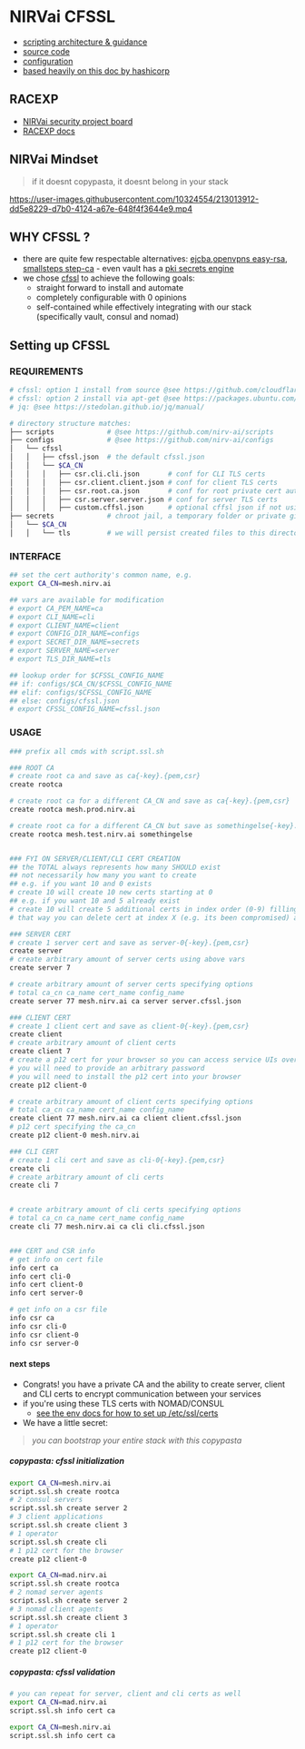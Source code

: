# NIRVai CFSSL

- [scripting architecture & guidance](../scripts/README.md)
- [source code](https://github.com/nirv-ai/scripts/blob/develop/cloudflare/script.ssl.sh)
- [configuration](https://github.com/nirv-ai/configs/tree/develop/cfssl)
- [based heavily on this doc by hashicorp](https://developer.hashicorp.com/nomad/tutorials/transport-security/security-enable-tls)

## RACEXP

- [NIRVai security project board](https://github.com/orgs/nirv-ai/projects/6/views/1?filterQuery=repo%3A%22nirv-ai%2Fsecurity%22)
- [RACEXP docs](https://github.com/noahehall/theBookOfNoah/blob/master/0current/architectural%20thinking/0racexp.md)

## NIRVai Mindset

> if it doesnt copypasta, it doesnt belong in your stack

https://user-images.githubusercontent.com/10324554/213013912-dd5e8229-d7b0-4124-a67e-648f4f3644e9.mp4

## WHY CFSSL ?

- there are quite few respectable alternatives: [ejcba](https://www.ejbca.org/),[openvpns easy-rsa](https://github.com/OpenVPN/easy-rsa), [smallsteps step-ca](https://github.com/smallstep/certificates) - even vault has a [pki secrets engine](https://developer.hashicorp.com/vault/docs/secrets/pki)
- we chose [cfssl](https://blog.cloudflare.com/introducing-cfssl/) to achieve the following goals:
  - straight forward to install and automate
  - completely configurable with 0 opinions
  - self-contained while effectively integrating with our stack (specifically vault, consul and nomad)

## Setting up CFSSL

### REQUIREMENTS

```sh
# cfssl: option 1 install from source @see https://github.com/cloudflare/cfssl
# cfssl: option 2 install via apt-get @see https://packages.ubuntu.com/search?keywords=golang-cfssl
# jq: @see https://stedolan.github.io/jq/manual/

# directory structure matches:
├── scripts             # @see https://github.com/nirv-ai/scripts
├── configs             # @see https://github.com/nirv-ai/configs
│   └── cfssl
│   │   ├── cfssl.json  # the default cfssl.json
│   │   └── $CA_CN
│   │   │   ├── csr.cli.cli.json       # conf for CLI TLS certs
│   │   │   ├── csr.client.client.json # conf for client TLS certs
│   │   │   ├── csr.root.ca.json       # conf for root private cert authority
│   │   │   ├── csr.server.server.json # conf for server TLS certs
│   │   │   ├── custom.cffsl.json      # optional cffsl json if not using default
├── secrets             # chroot jail, a temporary folder or private git repo
│   └── $CA_CN
│   │   └── tls         # we will persist created files to this directory
```

### INTERFACE

```sh
## set the cert authority's common name, e.g.
export CA_CN=mesh.nirv.ai

## vars are available for modification
# export CA_PEM_NAME=ca
# export CLI_NAME=cli
# export CLIENT_NAME=client
# export CONFIG_DIR_NAME=configs
# export SECRET_DIR_NAME=secrets
# export SERVER_NAME=server
# export TLS_DIR_NAME=tls

## lookup order for $CFSSL_CONFIG_NAME
## if: configs/$CA_CN/$CFSSL_CONFIG_NAME
## elif: configs/$CFSSL_CONFIG_NAME
## else: configs/cfssl.json
# export CFSSL_CONFIG_NAME=cfssl.json

```

### USAGE

```sh
### prefix all cmds with script.ssl.sh

### ROOT CA
# create root ca and save as ca{-key}.{pem,csr}
create rootca

# create root ca for a different CA_CN and save as ca{-key}.{pem,csr}
create rootca mesh.prod.nirv.ai

# create root ca for a different CA_CN but save as somethingelse{-key}.{pem,csr}
create rootca mesh.test.nirv.ai somethingelse


### FYI ON SERVER/CLIENT/CLI CERT CREATION
## the TOTAL always represents how many SHOULD exist
## not necessarily how many you want to create
## e.g. if you want 10 and 0 exists
# create 10 will create 10 new certs starting at 0
## e.g. if you want 10 and 5 already exist
# create 10 will create 5 additional certs in index order (0-9) filling in any gaps
# that way you can delete cert at index X (e.g. its been compromised) and it will be recreated

### SERVER CERT
# create 1 server cert and save as server-0{-key}.{pem,csr}
create server
# create arbitrary amount of server certs using above vars
create server 7

# create arbitrary amount of server certs specifying options
# total ca_cn ca_name cert_name config_name
create server 77 mesh.nirv.ai ca server server.cfssl.json

### CLIENT CERT
# create 1 client cert and save as client-0{-key}.{pem,csr}
create client
# create arbitrary amount of client certs
create client 7
# create a p12 cert for your browser so you can access service UIs over https
# you will need to provide an arbitrary password
# you will need to install the p12 cert into your browser
create p12 client-0

# create arbitrary amount of client certs specifying options
# total ca_cn ca_name cert_name config_name
create client 77 mesh.nirv.ai ca client client.cfssl.json
# p12 cert specifying the ca_cn
create p12 client-0 mesh.nirv.ai

### CLI CERT
# create 1 cli cert and save as cli-0{-key}.{pem,csr}
create cli
# create arbitrary amount of cli certs
create cli 7


# create arbitrary amount of cli certs specifying options
# total ca_cn ca_name cert_name config_name
create cli 77 mesh.nirv.ai ca cli cli.cfssl.json


### CERT and CSR info
# get info on cert file
info cert ca
info cert cli-0
info cert client-0
info cert server-0

# get info on a csr file
info csr ca
info csr cli-0
info csr client-0
info csr server-0
```

#### next steps

- Congrats! you have a private CA and the ability to create server, client and CLI certs to encrypt communication between your services
- if you're using these TLS certs with NOMAD/CONSUL
  - [see the env docs for how to set up /etc/ssl/certs](../env/README.md)
- We have a little secret:

> _you can bootstrap your entire stack with this copypasta_

##### copypasta: cfssl initialization

```sh
export CA_CN=mesh.nirv.ai
script.ssl.sh create rootca
# 2 consul servers
script.ssl.sh create server 2
# 3 client applications
script.ssl.sh create client 3
# 1 operator
script.ssl.sh create cli
# 1 p12 cert for the browser
create p12 client-0

export CA_CN=mad.nirv.ai
script.ssl.sh create rootca
# 2 nomad server agents
script.ssl.sh create server 2
# 3 nomad client agents
script.ssl.sh create client 3
# 1 operator
script.ssl.sh create cli 1
# 1 p12 cert for the browser
create p12 client-0
```

##### copypasta: cfssl validation

```sh
# you can repeat for server, client and cli certs as well
export CA_CN=mad.nirv.ai
script.ssl.sh info cert ca

export CA_CN=mesh.nirv.ai
script.ssl.sh info cert ca
```
